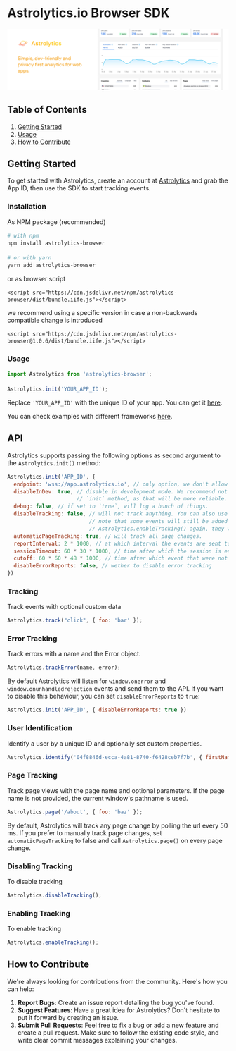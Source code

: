 # Astrolytics.io Browser SDK

![Astrolytics.io](docs/readme-banner.jpg)

## Table of Contents

1. [Getting Started](#getting-started)
2. [Usage](#usage)
3. [How to Contribute](#how-to-contribute)

## Getting Started

To get started with Astrolytics, create an account at [Astrolytics](https://dash.astrolytics.io/login) and grab the App ID, then
use the SDK to start tracking events.

### Installation

As NPM package (recommended)

```bash
# with npm
npm install astrolytics-browser

# or with yarn
yarn add astrolytics-browser
```

or as browser script

```
<script src="https://cdn.jsdelivr.net/npm/astrolytics-browser/dist/bundle.iife.js"></script>
```

we recommend using a specific version in case a non-backwards compatible change is introduced

```
<script src="https://cdn.jsdelivr.net/npm/astrolytics-browser@1.0.6/dist/bundle.iife.js"></script>
```

### Usage


```javascript
import Astrolytics from 'astrolytics-browser';

Astrolytics.init('YOUR_APP_ID');
```

Replace `'YOUR_APP_ID'` with the unique ID of your app. You can get it [here](https://dash.Astrolytics.io/account).

You can check examples with different frameworks [here](./playground).

## API

Astrolytics supports passing the following options as second argument to the `Astrolytics.init()` method:

```js
Astrolytics.init('APP_ID', {
  endpoint: 'wss://app.astrolytics.io', // only option, we don't allow self hosting yet :(
  disableInDev: true, // disable in development mode. We recommend not to call
                      // `init` method, as that will be more reliable.
  debug: false, // if set to `true`, will log a bunch of things.
  disableTracking: false, // will not track anything. You can also use `Astrolytics.disableTracking()`.
                          // note that some events will still be added to the queue, so if you call
                          // Astrolytics.enableTracking() again, they will be sent to the server.
  automaticPageTracking: true, // will track all page changes.
  reportInterval: 2 * 1000, // at which interval the events are sent to the server.
  sessionTimeout: 60 * 30 * 1000, // time after which the session is ended
  cutoff: 60 * 60 * 48 * 1000, // time after which event that were not sent yet are deleted
  disableErrorReports: false, // wether to disable error tracking
})
```

### Tracking

Track events with optional custom data

```javascript
Astrolytics.track("click", { foo: 'bar' });
```

### Error Tracking

Track errors with a name and the Error object.

```javascript
Astrolytics.trackError(name, error);
```

By default Astrolytics will listen for `window.onerror` and `window.onunhandledrejection` events and send them to the API. If you want
to disable this behaviour, you can set `disableErrorReports` to `true`:

```js
Astrolytics.init('APP_ID', { disableErrorReports: true })
```

### User Identification

Identify a user by a unique ID and optionally set custom properties.

```javascript
Astrolytics.identify('04f8846d-ecca-4a81-8740-f6428ceb7f7b', { firstName: 'Brendan', lastName: 'Eich' });
```

### Page Tracking

Track page views with the page name and optional parameters. If the page name is not provided, the current window's pathname is used.

```javascript
Astrolytics.page('/about', { foo: 'baz' });
```

By default, Astrolytics will track any page change by polling the url every 50 ms. If you prefer to manually track page changes, set `automaticPageTracking` to false and call `Astrolytics.page()` on every page change.

### Disabling Tracking

To disable tracking

```javascript
Astrolytics.disableTracking();
```

### Enabling Tracking

To enable tracking

```javascript
Astrolytics.enableTracking();
```

## How to Contribute

We're always looking for contributions from the community. Here's how you can help:

1. **Report Bugs**: Create an issue report detailing the bug you've found.
2. **Suggest Features**: Have a great idea for Astrolytics? Don't hesitate to put it forward by creating an issue.
3. **Submit Pull Requests**: Feel free to fix a bug or add a new feature and create a pull request. Make sure to follow the existing code style, and write clear commit messages explaining your changes.
